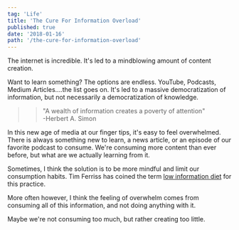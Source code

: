 ```yaml
---
tag: 'Life'
title: 'The Cure For Information Overload'
published: true
date: '2018-01-16'
path: '/the-cure-for-information-overload'
---
```


The internet is incredible.  It's led to a mindblowing amount of content creation.

Want to learn something?  The options are endless.  YouTube, Podcasts, Medium Articles....the list goes on.  It's led to a massive democratization of information, but not necessarily a democratization of knowledge.

>>"A wealth of information creates a poverty of attention" <br/>
>> -Herbert A. Simon

In this new age of media at our finger tips, it's easy to feel overwhelmed.  There is always something new to learn, a news article, or an episode of our favorite podcast to consume.  We're consuming more content than ever before, but what are we actually learning from it.

Sometimes, I think the solution is to be more mindful and limit our consumption habits.  Tim Ferriss has coined the term [low information diet](https://tim.blog/category/low-information-diet-and-selective-ignorance/) for this practice.

More often however, I think the feeling of overwhelm comes from consuming all of this information, and not doing anything with it.

Maybe we're not consuming too much, but rather creating too little.


